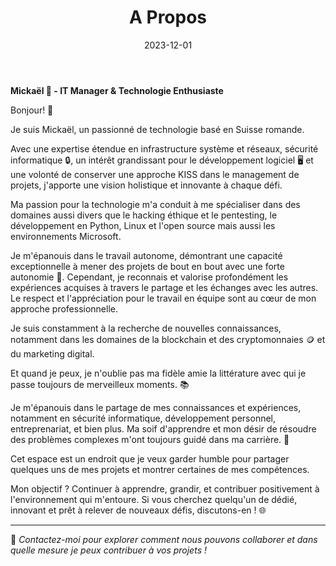 ﻿---
title: "A Propos"
date: 2023-12-01
tags: ["python", "project management", "linux", "microsoft", "développement", "sécurité", "cybersécurité", "blockchain", "cryptomonnaies", "marketing digital", "entreprenariat", "littérature"]
draft: false
---

**Mickaël 🚀 - IT Manager & Technologie Enthusiaste**

Bonjour! 👋

Je suis Mickaël, un passionné de technologie basé en Suisse romande.

Avec une expertise étendue en infrastructure système et réseaux, sécurité informatique 🔒, un intérêt grandissant pour le développement logiciel 🖥️ et une volonté de conserver une approche KISS dans le  management de projets, j'apporte une vision holistique et innovante à chaque défi.

Ma passion pour la technologie m'a conduit à me spécialiser dans des domaines aussi divers que le hacking éthique et le pentesting, le développement en Python, Linux et l'open source mais aussi les environnements Microsoft.

Je m'épanouis dans le travail autonome, démontrant une capacité exceptionnelle à mener des projets de bout en bout avec une forte autonomie 🌟. Cependant, je reconnais et valorise profondément les expériences acquises à travers le partage et les échanges avec les autres. Le respect et l'appréciation pour le travail en équipe sont au cœur de mon approche professionnelle.

Je suis constamment à la recherche de nouvelles connaissances, notamment dans les domaines de la blockchain et des cryptomonnaies 🪙 et du marketing digital.

Et quand je peux, je n'oublie pas ma fidèle amie la littérature avec qui je passe toujours de merveilleux moments. 📚

Je m'épanouis dans le partage de mes connaissances et expériences, notamment en sécurité informatique, développement personnel, entreprenariat, et bien plus. Ma soif d'apprendre et mon désir de résoudre des problèmes complexes m'ont toujours guidé dans ma carrière. 🌟

Cet espace est un endroit que je veux garder humble pour partager quelques uns de mes projets et montrer certaines de mes compétences.

Mon objectif ? Continuer à apprendre, grandir, et contribuer positivement à l'environnement qui m'entoure. Si vous cherchez quelqu'un de dédié, innovant et prêt à relever de nouveaux défis, discutons-en ! 🌐

___

📩 _Contactez-moi pour explorer comment nous pouvons collaborer et dans quelle mesure je peux contribuer à vos projets !_